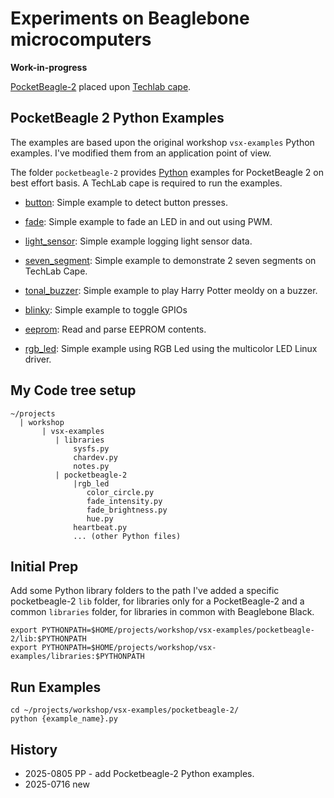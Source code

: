 # Experiments on Beaglebone microcomputers

**Work-in-progress**

[PocketBeagle-2](https://www.beagleboard.org/boards/pocketbeagle-2) placed upon
[Techlab cape](https://www.beagleboard.org/boards/techlab).


## PocketBeagle 2 Python Examples

The examples are based upon the original workshop `vsx-examples` Python examples. 
I've modified them from an application point of view.

The folder `pocketbeagle-2` provides [Python](https://www.python.org/) examples 
for PocketBeagle 2 on best effort basis. A TechLab cape is required to run the examples.

- [button](buttons.py): Simple example to detect button presses.
- [fade](fade_intensity.py): Simple example to fade an LED in and out using PWM.
- [light_sensor](light_sensor.py): Simple example logging light sensor data.
- [seven_segment](seven_segment.py): Simple example to demonstrate 2 seven segments on TechLab Cape.
- [tonal_buzzer](tonal_buzzer.py): Simple example to play Harry Potter meoldy on a buzzer.

- [blinky](blinky): Simple example to toggle GPIOs
- [eeprom](eeprom): Read and parse EEPROM contents.
- [rgb_led](rgb_led): Simple example using RGB Led using the multicolor LED Linux driver.

## My Code tree setup

```console
~/projects
  | workshop
       | vsx-examples
          | libraries
              sysfs.py
              chardev.py
              notes.py
          | pocketbeagle-2
              |rgb_led
                 color_circle.py
                 fade_intensity.py
                 fade_brightness.py
                 hue.py
              heartbeat.py
              ... (other Python files)

```

## Initial Prep

Add some Python library folders to the path
I've added a specific pocketbeagle-2 `lib` folder, for libraries only for a PocketBeagle-2
and a common `libraries` folder, for libraries in common with Beaglebone Black.

```console
export PYTHONPATH=$HOME/projects/workshop/vsx-examples/pocketbeagle-2/lib:$PYTHONPATH
export PYTHONPATH=$HOME/projects/workshop/vsx-examples/libraries:$PYTHONPATH
```

## Run Examples

```console
cd ~/projects/workshop/vsx-examples/pocketbeagle-2/
python {example_name}.py
```

## History

- 2025-0805 PP - add Pocketbeagle-2 Python examples.
- 2025-0716 new